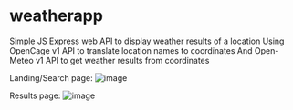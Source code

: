 # weatherapp
Simple JS Express web API to display weather results of a location
Using OpenCage v1 API to translate location names to coordinates
And Open-Meteo v1 API to get weather results from coordinates

Landing/Search page:
![image](https://github.com/DDhiya/weatherapp/assets/105768835/41d684e1-0128-4ec3-a55c-6aecf51a4dcd)

Results page:
![image](https://github.com/DDhiya/weatherapp/assets/105768835/5ece50e9-6d80-47e4-a2d2-cae03ada6bc8)

